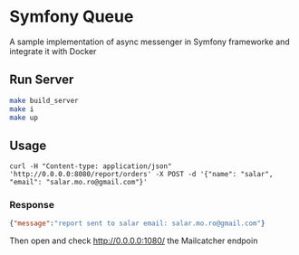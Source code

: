# Symfony Queue

A sample implementation of async messenger in Symfony frameworke and integrate it with Docker

## Run Server

```bash
make build_server
make i
make up
```

## Usage 

```curl
curl -H "Content-type: application/json" 'http://0.0.0.0:8080/report/orders' -X POST -d '{"name": "salar", "email": "salar.mo.ro@gmail.com"}'
```
### Response 
```json
{"message":"report sent to salar email: salar.mo.ro@gmail.com"}
```
Then open and check http://0.0.0.0:1080/ the Mailcatcher endpoin

